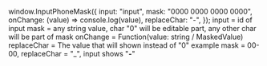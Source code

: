 window.InputPhoneMask({
    input: "input",
    mask: "0000 0000 0000 0000",
    onChange: (value) => console.log(value),
    replaceChar: "-",
});
input = id of input
mask = any string value, char "0" will be editable part, any other char will be part of mask
onChange = Function(value: string / MaskedValue)
replaceChar = The value that will shown instead of "0"
example mask = 00-00, replaceChar = "_", input shows "__-__"
